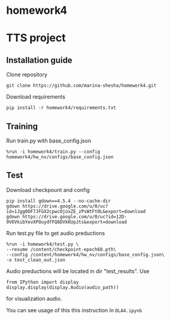 # homework4

# TTS project

## Installation guide

Clone repository 
```shell
git clone https://github.com/marina-shesha/homework4.git
```
Download requirements
```shell
pip install -r homework4/requirements.txt
```

## Training

Run train.py with base_config.json

```shell
%run -i homework4/train.py --config homework4/hw_nv/configs/base_config.json
```
## Test 

Download checkpount and config

```shell
pip install gdown==4.5.4 --no-cache-dir
gdown https://drive.google.com/u/0/uc?id=1Jgg0OF7JFGX2cpwcOjoxZE_zPsWtFt0L&export=download
gdown https://drive.google.com/u/0/uc?id=12D-9VOVkibYevXPOuydfFQ8DVkKUpJts&export=download
```

Run test.py file to get audio preductions

```shell
%run -i homework4/test.py \
--resume /content/checkpoint-epoch68.pth\
--config /content/homework4/hw_nv/configs/base_config.json\
-o test_clean_out.json
```
Audio preductions will be located in dir "test_results". Use  

```shell
from IPython import display
display.display(display.Audio(audio_path))
```
for visualization audio.


You can see usage of this this instruction in ```DLA4.ipynb```
